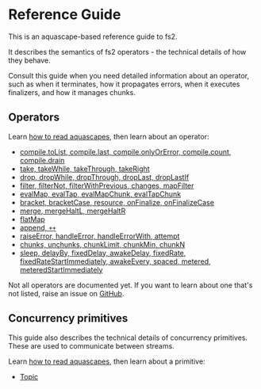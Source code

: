 # Reference Guide

This is an aquascape-based reference guide to fs2.

It describes the semantics of fs2 operators - the technical details of how they behave.

Consult this guide when you need detailed information about an operator, such as when it terminates, how it propagates errors, when it executes finalizers, and how it manages chunks.

## Operators

Learn [how to read aquascapes](../README.md#how-to-read-the-diagrams), then learn about an operator:

 - [compile.toList, compile.last, compile.onlyOrError, compile.count, compile.drain](compile.md)
 - [take, takeWhile, takeThrough, takeRight](take.md)
 - [drop, dropWhile, dropThrough, dropLast, dropLastIf](drop.md)
 - [filter, filterNot, filterWithPrevious, changes, mapFilter](filter.md)
 - [evalMap, evalTap, evalMapChunk, evalTapChunk](evalMap.md)
 - [bracket, bracketCase, resource, onFinalize, onFinalizeCase](bracket.md)
 - [merge, mergeHaltL, mergeHaltR](merge.md)
 - [flatMap](flatMap.md)
 - [append, `++`](append.md)
 - [raiseError, handleError, handleErrorWith, attempt](errors.md)
 - [chunks, unchunks, chunkLimit, chunkMin, chunkN](chunk.md)
 - [sleep, delayBy, fixedDelay, awakeDelay, fixedRate, fixedRateStartImmediately, awakeEvery, spaced, metered, meteredStartImmediately](time.md)

Not all operators are documented yet. If you want to learn about one that's not listed, raise an issue on [GitHub](https://github.com/zainab-ali/aquascape/issues/new).

## Concurrency primitives
This guide also describes the technical details of concurrency primitives. These are used to communicate between streams.

Learn [how to read aquascapes](../README.md#how-to-read-the-diagrams), then learn about a primitive:

 - [Topic](topic.md)
